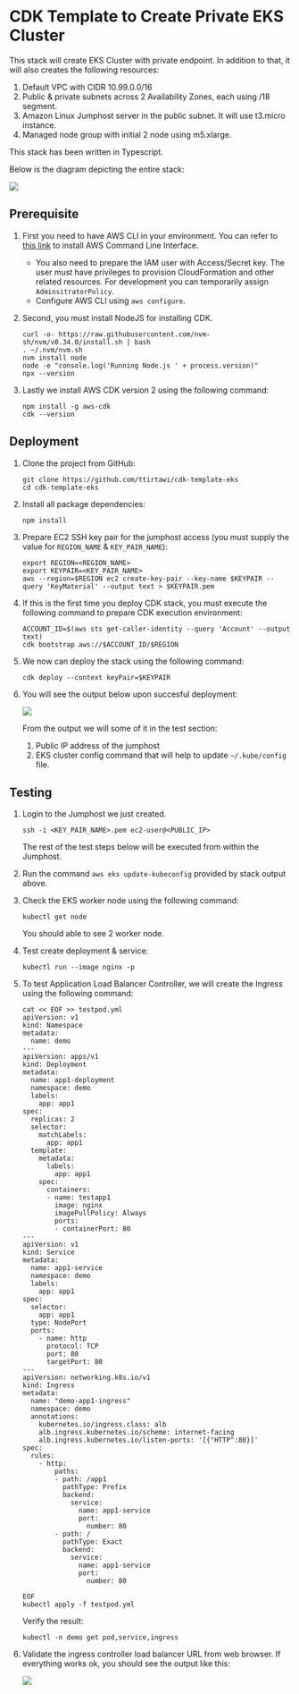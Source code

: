 # CDK Template to Create Private EKS Cluster

This stack will create EKS Cluster with private endpoint. In addition to that, it will also creates the following resources:

1. Default VPC with CIDR 10.99.0.0/16
2. Public & private subnets across 2 Availability Zones, each using /18 segment.
3. Amazon Linux Jumphost server in the public subnet. It will use t3.micro instance.
4. Managed node group with initial 2 node using m5.xlarge.

This stack has been written in Typescript.

Below is the diagram depicting the entire  stack:

![](private-eks-cluster.png)

## Prerequisite

1. First you need to have AWS CLI in your environment. You can refer to [this link](https://docs.aws.amazon.com/cli/latest/userguide/getting-started-install.html) to install AWS Command Line Interface. 

    - You also need to prepare the IAM user with Access/Secret key. The user must have privileges to provision CloudFormation and other related resources. For development you can temporarily assign `AdminsitratorPolicy`. 
    - Configure AWS CLI using `aws configure`. 

2. Second, you must install NodeJS for installing CDK.

    ```
    curl -o- https://raw.githubusercontent.com/nvm-sh/nvm/v0.34.0/install.sh | bash
    . ~/.nvm/nvm.sh
    nvm install node
    node -e "console.log('Running Node.js ' + process.version)"
    npx --version
    ```
3. Lastly we install AWS CDK version 2 using the following command:

    ```
    npm install -g aws-cdk
    cdk --version
    ```


## Deployment

1. Clone the project from GitHub:

    ```
    git clone https://github.com/ttirtawi/cdk-template-eks 
    cd cdk-template-eks 
    ```

2. Install all package dependencies:
    
    ```
    npm install
    ```

3. Prepare EC2 SSH key pair for the jumphost access (you must supply the value for `REGION_NAME` & `KEY_PAIR_NAME`):

    ```
    export REGION=<REGION_NAME>
    export KEYPAIR=<KEY_PAIR_NAME>
    aws --region=$REGION ec2 create-key-pair --key-name $KEYPAIR --query 'KeyMaterial' --output text > $KEYPAIR.pem
    ```

4. If this is the first time you deploy CDK stack, you must execute the following command to prepare CDK execution environment: 

    ```
    ACCOUNT_ID=$(aws sts get-caller-identity --query 'Account' --output text)
    cdk bootstrap aws://$ACCOUNT_ID/$REGION
    ```

5. We now can deploy the stack using the following command:

    ```
    cdk deploy --context keyPair=$KEYPAIR
    ```

6. You will see the output below upon succesful deployment:

    ![](cdk-output.png)

    From the output we will some of it in the test section:

    1. Public IP address of the jumphost
    2. EKS cluster config command that will help to update `~/.kube/config` file.


## Testing

1. Login to the Jumphost we just created.

    ```
    ssh -i <KEY_PAIR_NAME>.pem ec2-user@<PUBLIC_IP>
    ```
    
    The rest of the test steps below will be executed from within the Jumphost.

2. Run the command `aws eks update-kubeconfig` provided by stack output above. 

3. Check the EKS worker node using the following command:

    ```
    kubectl get node
    ```

    You should able to see 2 worker node.

4. Test create deployment & service:

    ```
    kubectl run --image nginx -p
    ```

5. To test Application Load Balancer Controller, we will create the Ingress using the following command:

    ```
    cat << EOF >> testpod.yml
    apiVersion: v1
    kind: Namespace
    metadata:
      name: demo
    ---
    apiVersion: apps/v1
    kind: Deployment
    metadata:
      name: app1-deployment
      namespace: demo
      labels:
        app: app1
    spec:
      replicas: 2
      selector:
        matchLabels:
          app: app1
      template:
        metadata:
          labels:
            app: app1
        spec:
          containers:
          - name: testapp1
            image: nginx 
            imagePullPolicy: Always
            ports: 
            - containerPort: 80
    ---
    apiVersion: v1
    kind: Service
    metadata:
      name: app1-service
      namespace: demo
      labels:
        app: app1
    spec:
      selector:
        app: app1
      type: NodePort
      ports:
        - name: http
          protocol: TCP
          port: 80
          targetPort: 80
    ---
    apiVersion: networking.k8s.io/v1
    kind: Ingress
    metadata:
      name: "demo-app1-ingress"
      namespace: demo
      annotations:
        kubernetes.io/ingress.class: alb
        alb.ingress.kubernetes.io/scheme: internet-facing
        alb.ingress.kubernetes.io/listen-ports: '[{"HTTP":80}]'
    spec:
      rules:
        - http:
            paths:
            - path: /app1
              pathType: Prefix
              backend:
                service:
                  name: app1-service
                  port:
                    number: 80
            - path: /
              pathType: Exact
              backend:
                service:
                  name: app1-service
                  port: 
                    number: 80

    EOF
    kubectl apply -f testpod.yml
    ```

    Verify the result:

    ```
    kubectl -n demo get pod,service,ingress
    ```

6. Validate the ingress controller load balancer URL from web browser. If everything works ok, you should see the output like this:

    ![](cdk-ingress-output.png)